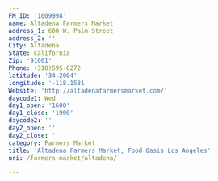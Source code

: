 ```yaml
---
FM_ID: '1009998'
name: Altadena Farmers Market
address_1: 600 W. Palm Street
address_2: ''
City: Altadena
State: California
Zip: '91001'
Phone: (310)595-0272
latitude: '34.2004'
longitude: '-118.1581'
Website: 'http://altadenafarmersmarket.com/'
daycode1: Wed
day1_open: '1600'
day1_close: '1900'
daycode2: ''
day2_open: ''
day2_close: ''
category: Farmers Market
title: 'Altadena Farmers Market, Food Oasis Los Angeles'
uri: /farmers-market/altadena/

---
```

